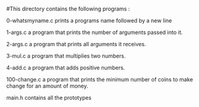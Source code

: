 #This directory contains the following programs :


0-whatsmyname.c prints a programs name followed by a new line

1-args.c a program that prints the number of arguments passed into it.

2-args.c  a program that prints all arguments it receives.

3-mul.c a program that multiplies two numbers.

4-add.c a program that adds positive numbers.

100-change.c  a program that prints the minimum number of coins to make change for an amount of money.

main.h contains all the prototypes


